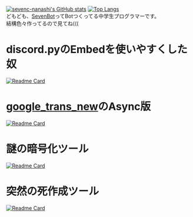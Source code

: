 [![sevenc-nanashi's GitHub stats](https://github-readme-stats.vercel.app/api?username=sevenc-nanashi&show_icons=true&title_color=7289da&icon_color=7289da)](https://github.com/anuraghazra/github-readme-stats)
[![Top Langs](https://github-readme-stats.vercel.app/api/top-langs/?username=sevenc-nanashi&layout=compact&title_color=7289da&icon_color=7289da)](https://github.com/anuraghazra/github-readme-stats)  
どもども、[SevenBot](https://sevenbot.jp)ってBotつくってる中学生プログラマーです。  
結構色々作ってるので見てね(((  
# discord.pyのEmbedを使いやすくした奴
[![Readme Card](https://github-readme-stats.vercel.app/api/pin/?username=sevenc-nanashi&repo=sembed&title_color=7289da&icon_color=7289da)](https://github.com/sevenc-nanashi/sembed)

# [google_trans_new](https://github.com/lushan88a/google_trans_new)のAsync版
[![Readme Card](https://github-readme-stats.vercel.app/api/pin/?username=sevenc-nanashi&repo=async-google-trans-new&title_color=7289da&icon_color=7289da)](https://github.com/sevenc-nanashi/async-google-trans-new)

# 謎の暗号化ツール
[![Readme Card](https://github-readme-stats.vercel.app/api/pin/?username=sevenc-nanashi&repo=scrypter&title_color=7289da&icon_color=7289da)](https://github.com/sevenc-nanashi/scrypter)

# 突然の死作成ツール
[![Readme Card](https://github-readme-stats.vercel.app/api/pin/?username=sevenc-nanashi&repo=double-alt-death&title_color=7289da&icon_color=7289da)](https://github.com/sevenc-nanashi/double-alt-death)
